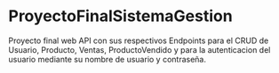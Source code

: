 # ProyectoFinalSistemaGestion
Proyecto final web API con sus respectivos Endpoints para el CRUD de Usuario, Producto, Ventas, ProductoVendido y para la autenticacion del usuario mediante su nombre de usuario y contraseña.
